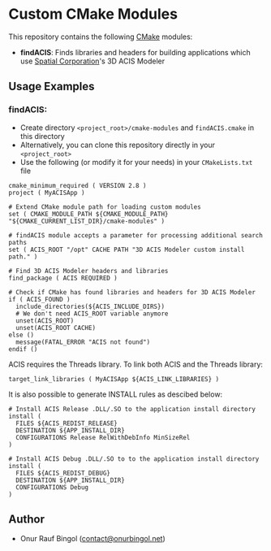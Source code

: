 # Custom CMake Modules

This repository contains the following [CMake](https://cmake.org/) modules:

* __findACIS__: Finds libraries and headers for building applications which use [Spatial Corporation](https://www.spatial.com/)'s 3D ACIS Modeler

## Usage Examples

### findACIS:

* Create directory `<project_root>/cmake-modules` and  `findACIS.cmake` in this directory
* Alternatively, you can clone this repository directly in your `<project_root>`
* Use the following (or modify it for your needs) in your `CMakeLists.txt` file

```
cmake_minimum_required ( VERSION 2.8 )
project ( MyACISApp )

# Extend CMake module path for loading custom modules
set ( CMAKE_MODULE_PATH ${CMAKE_MODULE_PATH} "${CMAKE_CURRENT_LIST_DIR}/cmake-modules" )

# findACIS module accepts a parameter for processing additional search paths
set ( ACIS_ROOT "/opt" CACHE PATH "3D ACIS Modeler custom install path." )

# Find 3D ACIS Modeler headers and libraries
find_package ( ACIS REQUIRED )

# Check if CMake has found libraries and headers for 3D ACIS Modeler
if ( ACIS_FOUND )
  include_directories(${ACIS_INCLUDE_DIRS})
  # We don't need ACIS_ROOT variable anymore
  unset(ACIS_ROOT)
  unset(ACIS_ROOT CACHE)
else ()
  message(FATAL_ERROR "ACIS not found")
endif ()
```

ACIS requires the Threads library. To link both ACIS and the Threads library:

```
target_link_libraries ( MyACISApp ${ACIS_LINK_LIBRARIES} )
```

It is also possible to generate INSTALL rules as descibed below:

```
# Install ACIS Release .DLL/.SO to the application install directory
install (
  FILES ${ACIS_REDIST_RELEASE}
  DESTINATION ${APP_INSTALL_DIR}
  CONFIGURATIONS Release RelWithDebInfo MinSizeRel
)

# Install ACIS Debug .DLL/.SO to to the application install directory
install (
  FILES ${ACIS_REDIST_DEBUG}
  DESTINATION ${APP_INSTALL_DIR}
  CONFIGURATIONS Debug
)
```

## Author

* Onur Rauf Bingol (contact@onurbingol.net)
